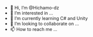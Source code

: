 - 👋 Hi, I’m @Hichamo-dz
- 👀 I’m interested in ...
- 🌱 I’m currently learning C# and Unity
- 💞️ I’m looking to collaborate on ...
- 📫 How to reach me ...

<!---
Hichamo-dz/Hichamo-dz is a ✨ special ✨ repository because its `README.md` (this file) appears on your GitHub profile.
You can click the Preview link to take a look at your changes.
--->
